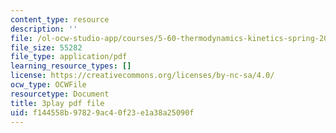```yaml
---
content_type: resource
description: ''
file: /ol-ocw-studio-app/courses/5-60-thermodynamics-kinetics-spring-2008/f144558b97829ac40f23e1a38a25090f_kLqduWF6GXE.pdf
file_size: 55282
file_type: application/pdf
learning_resource_types: []
license: https://creativecommons.org/licenses/by-nc-sa/4.0/
ocw_type: OCWFile
resourcetype: Document
title: 3play pdf file
uid: f144558b-9782-9ac4-0f23-e1a38a25090f
---
```

